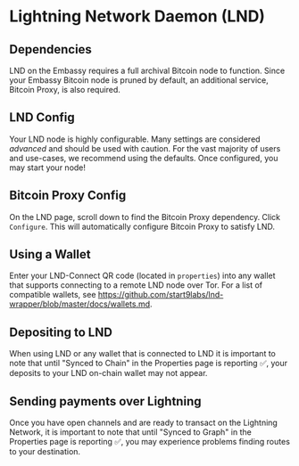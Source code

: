 # Lightning Network Daemon (LND)

## Dependencies

LND on the Embassy requires a full archival Bitcoin node to function. Since your Embassy Bitcoin node is pruned by default, an additional service, Bitcoin Proxy, is also required.

## LND Config

Your LND node is highly configurable. Many settings are considered _advanced_ and should be used with caution. For the vast majority of users and use-cases, we recommend using the defaults. Once configured, you may start your node!

## Bitcoin Proxy Config

On the LND page, scroll down to find the Bitcoin Proxy dependency. Click `Configure`. This will automatically configure Bitcoin Proxy to satisfy LND.

## Using a Wallet

Enter your LND-Connect QR code (located in `properties`) into any wallet that supports connecting to a remote LND node over Tor. For a list of compatible wallets, see <a href="https://github.com/start9labs/lnd-wrapper/blob/master/docs/wallets.md" target="_blank">https://github.com/start9labs/lnd-wrapper/blob/master/docs/wallets.md</a>.

## Depositing to LND

When using LND or any wallet that is connected to LND it is important to note that until "Synced to Chain" in the Properties page is reporting ✅, your deposits to your LND on-chain wallet may not appear.

## Sending payments over Lightning

Once you have open channels and are ready to transact on the Lightning Network, it is important to note that until "Synced to Graph" in the Properties page is reporting ✅, you may experience problems finding routes to your destination.

